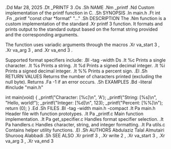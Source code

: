 .Dd Mar 28, 2025
.Dt _PRINTF 3
.Os
.Sh NAME
.Nm _printf
.Nd Custom implementation of the printf function in C.
.Sh SYNOPSIS
.In main.h
.Ft int
.Fn _printf "const char *format" "..."
.Sh DESCRIPTION
The
.Nm
function is a custom implementation of the standard
.Xr printf 3
function. It formats and prints output to the standard output
based on the format string provided and the corresponding arguments.

The function uses variadic arguments through the macros
.Xr va_start 3 ,
.Xr va_arg 3 ,
and
.Xr va_end 3 .

Supported format specifiers include:
.Bl -tag -width Ds
.It %c
Prints a single character.
.It %s
Prints a string.
.It %d
Prints a signed decimal integer.
.It %i
Prints a signed decimal integer.
.It %%
Prints a percent sign.
.El
.Sh RETURN VALUES
Returns the number of characters printed (excluding the null byte).
Returns
.Fa -1
if an error occurs.
.Sh EXAMPLES
.Bd -literal
#include "main.h"

int main(void)
{
    _printf("Character: [%c]\\n", 'A');
    _printf("String: [%s]\\n", "Hello, world!");
    _printf("Integer: [%d]\\n", 123);
    _printf("Percent: [%%]\\n");
    return (0);
}
.Ed
.Sh FILES
.Bl -tag -width main.h -compact
.It Pa main.h
Header file with function prototypes.
.It Pa _printf.c
Main function implementation.
.It Pa get_specifier.c
Handles format specifier selection.
.It Pa handlers.c
Handles character, string, and integer formatting.
.It Pa utils.c
Contains helper utility functions.
.El
.Sh AUTHORS
Abdulaziz Talal Almutairi  
Shurooq Alabbadi
.Sh SEE ALSO
.Xr printf 3 ,
.Xr write 2 ,
.Xr va_start 3 ,
.Xr va_arg 3 ,
.Xr va_end 3

